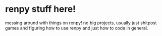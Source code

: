 # renpy stuff here!
messing around with things on renpy! no big projects, usually just shitpost games and figuring how to use renpy and just how to code in general.
